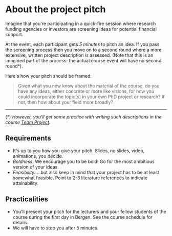 # About the project pitch

Imagine that you're participating in a quick-fire session where research funding agencies or investors are screening ideas for potential financial support. 

At the event, each participant gets _5 minutes_ to pitch an idea. If you pass the screening process then you move on to a second round where a more extensive, written project description is assessed. (Note that this is an imagined part of the process: the actual course event will have no second round*).

Here's how your pitch should be framed:

> Given what you now know about the material of the course, do you have any ideas, either concrete or more like visions, for how you could incorporate the topic(s) in your own PhD project or research? If not, then how about your field more broadly?
 
---
(*) _However, you'll get some practice with writing such descriptions in the course [Team Project](../team_project)._


## Requirements
* It's up to you how you give your pitch. Slides, no slides, video, animations, you decide.
* _Boldness_: We encourage you to be bold! Go for the most ambitious version of your ideas.
* _Feasibility:_ ...but also keep in mind that your project has to be at least somewhat feasible. Point to 2-3 literature references to indicate attainability.

## Practicalities
* You'll present your pitch for the lecturers and your fellow students of the course during the first day in Bergen. See the course schedule for details.
* We will have to stop you after 5 minutes. 
